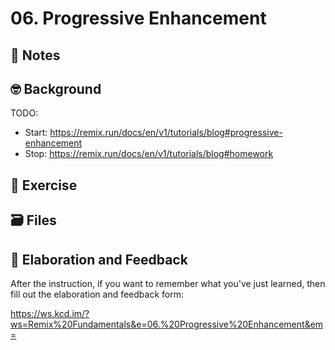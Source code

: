 # 06. Progressive Enhancement

## 📝 Notes

## 🤓 Background

TODO:

- Start: https://remix.run/docs/en/v1/tutorials/blog#progressive-enhancement
- Stop: https://remix.run/docs/en/v1/tutorials/blog#homework

## 💪 Exercise

## 🗃 Files

## 🦉 Elaboration and Feedback

After the instruction, if you want to remember what you've just learned, then
fill out the elaboration and feedback form:

https://ws.kcd.im/?ws=Remix%20Fundamentals&e=06.%20Progressive%20Enhancement&em=
